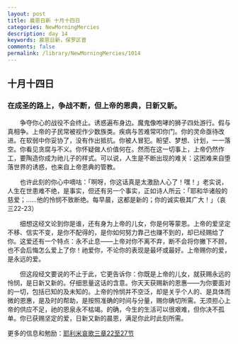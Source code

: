 ```yaml
---
layout: post
title: 晨恩日新 十月十四日
categories: NewMorningMercies
description: day 14
keywords: 晨恩日新，保罗区普
comments: false
permalink: /library/NewMorningMercies/1014
---
```


## 十月十四日

### 在成圣的路上，争战不断，但上帝的恩典，日新又新。

&emsp;&emsp;争夺你心的战役不会终止。诱惑遍布身边。魔鬼像咆哮的狮子四处游行。假与真相争。上帝的子民常被视作少数族类。疾病与苦难常叩你门。你的灵命亟待改进。在软弱中你妥协了，没有作出抵抗。你被人冒犯。盼望、梦想、计划，一一落空。你看见贪腐与不义。你怀疑做人价值何在。然而在这一切事上，上帝仍然作工，要陶造你成为祂儿子的样式。可以说，人生是不断出现的难关：这困难来自堕落世界的诱惑，也来自上帝恩典的管教。

&emsp;&emsp;也许此刻的你心中嘀咕：「啊呀，你这话真是太激励人心了！嘿！」老实说，人生在世患难不绝，是事实，但还有另一个事实，正如诗人所云：「耶和华诸般的慈爱；……他的怜悯不致断绝。每早晨，这都是新的；你的诚实极其广大！」（哀三22-23）

&emsp;&emsp;细想这经文论到你是谁，还有身为上帝的儿女，你是何等蒙恩。上帝的爱坚定不移、信实不变，是你不配得的，是你如何努力靠己也赚不到的，却已经赐给了你。这爱还有一个特点：永不止息——上帝对你不离不弃，断不会将你撇下不顾，也不会后悔怎么爱上了你！祂爱你，不论你的表现是最坏或最好。上帝赐你的爱，是永远的爱。

&emsp;&emsp;但这段经文要说的不止于此，它更告诉你：你既是上帝的儿女，就获赐永远的怜悯，是日新又新的。仔细思量这话的含意。你天天获赐新的恩惠——为你要面对的一切，包括已知的及未知的。上帝的怜悯并不空泛，却是关乎个人的、是具体而微的恩惠，是及时的帮助，是按照准确的时间与分量，赐你确切所需。无须担心上帝的供应不足，祂的恩泉永不枯竭。的确，今生的生活可以很艰难，但你决不孤单。你已获赐坚定的爱，日新又新的晨恩，满足你此时此刻所需。

更多的信息和勉励：[耶利米哀歌三章22至27节]()
